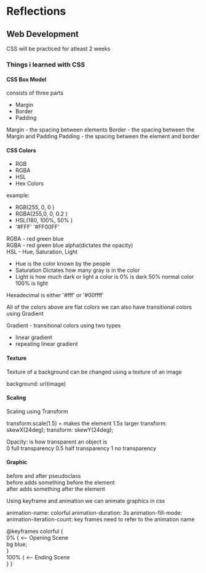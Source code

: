 # Reflections

## Web Development

CSS will be practiced for atleast 2 weeks

### Things i learned with CSS

#### CSS Box Model

consists of three parts

* Margin
* Border
* Padding

Margin - the spacing between elements
Border - the spacing between the Margin and Padding
Padding - the spacing between the element and border

#### CSS Colors

* RGB
* RGBA
* HSL
* Hex Colors

example:

* RGB(255, 0, 0 )
* RGBA(255,0, 0, 0.2 )
* HSL(180, 100%, 50% )
* '#FFF' '#FF00FF'

RGBA - red green blue \
RGBA - red green blue alpha(dictates the opacity) \
HSL - Hue, Saturation, Light

* Hue is the color known by the people
* Saturation Dictates how many gray is in the color
* Light is how much dark or light a color is 0% is dark 50% normal color 100% is light

Hexadecimal is either '#fff' or '#00ffff'

All of the colors above are flat colors
we can also have transitional colors using Gradient

Gradient - transitional colors
using two types

* linear gradient
* repeating linear gradient

#### Texture

Texture of a background can be changed using a texture of an image

background: url(image)

#### Scaling

Scaling using Transform

transform:scale(1.5) = makes the element 1.5x larger
transform: skewX(24deg);
transform: skewY(24deg);

Opacity: is how transparent an object is \
0 full transparency
0.5 half transparency
1 no transparency

#### Graphic

before and after pseudoclass \
before adds something before the element \
after adds something after the element

Using keyframe and animation we can animate graphics in css

animation-name: colorful
animation-duration: 3s
animation-fill-mode:
animation-iteration-count:
key frames need to refer to the animation name

@keyframes colorful { \
        0% { <-- Opening Scene\
        bg blue; \
    } \
    100% { <-- Ending Scene \
    }
}



